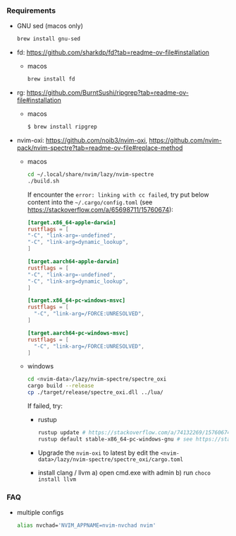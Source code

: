 ### Requirements

* GNU sed (macos only)
  ```zsh
  brew install gnu-sed
  ```

* fd: https://github.com/sharkdp/fd?tab=readme-ov-file#installation
  - macos
    ```zsh
    brew install fd
    ```

* rg: https://github.com/BurntSushi/ripgrep?tab=readme-ov-file#installation
  - macos
    ```zsh
    $ brew install ripgrep
    ```

* nvim-oxi: https://github.com/noib3/nvim-oxi, https://github.com/nvim-pack/nvim-spectre?tab=readme-ov-file#replace-method
  - macos
    ```zsh
    cd ~/.local/share/nvim/lazy/nvim-spectre
    ./build.sh
    ```

    If encounter the `error: linking with cc failed`, try put below content into the `~/.cargo/config.toml` (see https://stackoverflow.com/a/65698711/15760674):

    ```conf
    [target.x86_64-apple-darwin]
    rustflags = [
    "-C", "link-arg=-undefined",
    "-C", "link-arg=dynamic_lookup",
    ]

    [target.aarch64-apple-darwin]
    rustflags = [
    "-C", "link-arg=-undefined",
    "-C", "link-arg=dynamic_lookup",
    ]

    [target.x86_64-pc-windows-msvc]
    rustflags = [
      "-C", "link-arg=/FORCE:UNRESOLVED",
    ]

    [target.aarch64-pc-windows-msvc]
    rustflags = [
      "-C", "link-arg=/FORCE:UNRESOLVED",
    ]
    ```

  - windows
    ```zsh
    cd <nvim-data>/lazy/nvim-spectre/spectre_oxi
    cargo build --release
    cp ./target/release/spectre_oxi.dll ../lua/
    ```

    If failed, try:

    - rustup
      ```powershell
      rustup update # https://stackoverflow.com/a/74132269/15760674
      rustup default stable-x86_64-pc-windows-gnu # see https://stackoverflow.com/a/68596301/15760674
      ```

    - Upgrade the `nvim-oxi` to latest by edit the `<nvim-data>/lazy/nvim-spectre/spectre_oxi/cargo.toml`
    - install clang / llvm
      a) open cmd.exe with admin
      b) run `choco install llvm`



### FAQ

* multiple configs

  ```zsh
  alias nvchad='NVIM_APPNAME=nvim-nvchad nvim'
  ```


